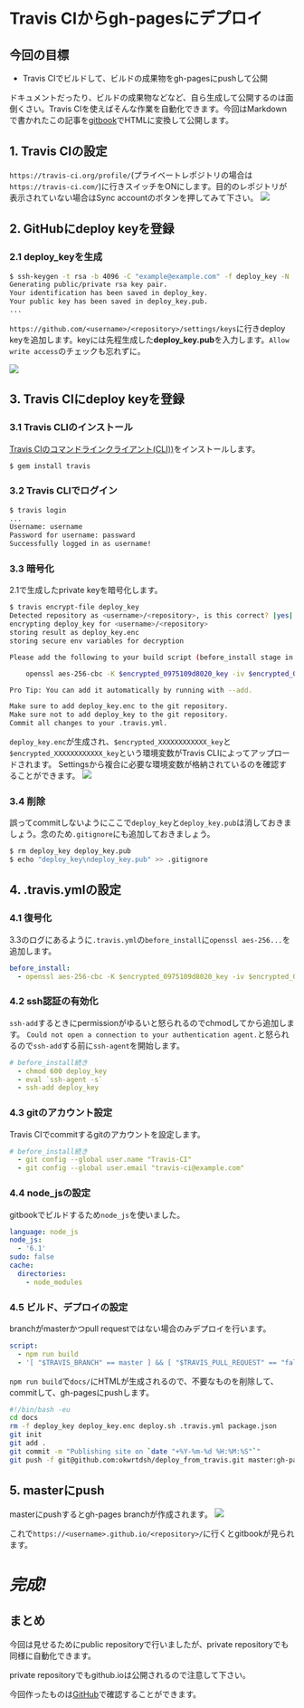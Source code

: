 # Travis CIからgh-pagesにデプロイ
## 今回の目標
* Travis CIでビルドして、ビルドの成果物をgh-pagesにpushして公開

ドキュメントだったり、ビルドの成果物などなど、自ら生成して公開するのは面倒くさい。Travis CIを使えばそんな作業を自動化できます。今回はMarkdownで書かれたこの記事を[gitbook](https://github.com/GitbookIO/gitbook)でHTMLに変換して公開します。

## 1. Travis CIの設定
`https://travis-ci.org/profile/`(プライベートレポジトリの場合は`https://travis-ci.com/`)に行きスイッチをONにします。目的のレポジトリが表示されていない場合はSync accountのボタンを押してみて下さい。
![](./img/travis.png)

## 2. GitHubにdeploy keyを登録
### 2.1 deploy_keyを生成

```sh
$ ssh-keygen -t rsa -b 4096 -C "example@example.com" -f deploy_key -N ''
Generating public/private rsa key pair.
Your identification has been saved in deploy_key.
Your public key has been saved in deploy_key.pub.
...
```

`https://github.com/<username>/<repository>/settings/keys`に行きdeploy keyを追加します。keyには先程生成した**deploy_key.pub**を入力します。`Allow write access`のチェックも忘れずに。

![](./img/deploy_key.png)

## 3. Travis CIにdeploy keyを登録
### 3.1 Travis CLIのインストール
[Travis CIのコマンドラインクライアント(CLI))](https://github.com/travis-ci/travis.rb)をインストールします。

```sh
$ gem install travis
```
### 3.2 Travis CLIでログイン

```sh
$ travis login
...
Username: username
Password for username: passward
Successfully logged in as username!
```

### 3.3 暗号化
2.1で生成したprivate keyを暗号化します。

```sh
$ travis encrypt-file deploy_key
Detected repository as <username>/<repository>, is this correct? |yes| yes
encrypting deploy_key for <username>/<repository>
storing result as deploy_key.enc
storing secure env variables for decryption

Please add the following to your build script (before_install stage in your .travis.yml, for instance):

    openssl aes-256-cbc -K $encrypted_0975109d8020_key -iv $encrypted_0975109d8020_iv -in deploy_key.enc -out deploy_key -d

Pro Tip: You can add it automatically by running with --add.

Make sure to add deploy_key.enc to the git repository.
Make sure not to add deploy_key to the git repository.
Commit all changes to your .travis.yml.
```

`deploy_key.enc`が生成され、`$encrypted_XXXXXXXXXXXX_key`と`$encrypted_XXXXXXXXXXXX_key`という環境変数がTravis CLIによってアップロードされます。
Settingsから複合に必要な環境変数が格納されているのを確認することができます。
![](./img/encrypt.png)

### 3.4 削除
誤ってcommitしないようにここで`deploy_key`と`deploy_key.pub`は消しておきましょう。念のため`.gitignore`にも追加しておきましょう。

```sh
$ rm deploy_key deploy_key.pub
$ echo "deploy_key\ndeploy_key.pub" >> .gitignore
```

## 4. .travis.ymlの設定
### 4.1 復号化
3.3のログにあるように`.travis.yml`の`before_install`に`openssl aes-256...`を追加します。

```yml
before_install:
  - openssl aes-256-cbc -K $encrypted_0975109d8020_key -iv $encrypted_0975109d8020_iv -in deploy_key.enc -out deploy_key -d
```

### 4.2 ssh認証の有効化

`ssh-add`するときにpermissionがゆるいと怒られるのでchmodしてから追加します。
`Could not open a connection to your authentication agent.`と怒られるので`ssh-add`する前に`ssh-agent`を開始します。

```yml
# before_install続き
  - chmod 600 deploy_key
  - eval `ssh-agent -s`
  - ssh-add deploy_key
```
### 4.3 gitのアカウント設定

Travis CIでcommitするgitのアカウントを設定します。

```yml
# before_install続き
  - git config --global user.name "Travis-CI"
  - git config --global user.email "travis-ci@example.com"
```

### 4.4 node_jsの設定

gitbookでビルドするため`node_js`を使いました。

```yml
language: node_js
node_js:
  - '6.1'
sudo: false
cache:
  directories:
    - node_modules
```

### 4.5 ビルド、デプロイの設定
branchがmasterかつpull requestではない場合のみデプロイを行います。

```yml
script:
  - npm run build
  - '[ "$TRAVIS_BRANCH" == master ] && [ "$TRAVIS_PULL_REQUEST" == "false" ] && bash ./deploy.sh'
```

`npm run build`で`docs/`にHTMLが生成されるので、不要なものを削除して、commitして、gh-pagesにpushします。

```sh
#!/bin/bash -eu
cd docs
rm -f deploy_key deploy_key.enc deploy.sh .travis.yml package.json
git init
git add .
git commit -m "Publishing site on `date "+%Y-%m-%d %H:%M:%S"`"
git push -f git@github.com:okwrtdsh/deploy_from_travis.git master:gh-pages
```

## 5. masterにpush
masterにpushするとgh-pages branchが作成されます。
![](./img/gh-pages.png)

これで`https://<username>.github.io/<repository>/`に行くとgitbookが見られます。

# *完成!*

## まとめ
今回は見せるためにpublic repositoryで行いましたが、private repositoryでも同様に自動化できます。

private repositoryでもgithub.ioは公開されるので注意して下さい。

今回作ったものは[GitHub](https://github.com/okwrtdsh/deploy_from_travis)で確認することができます。
